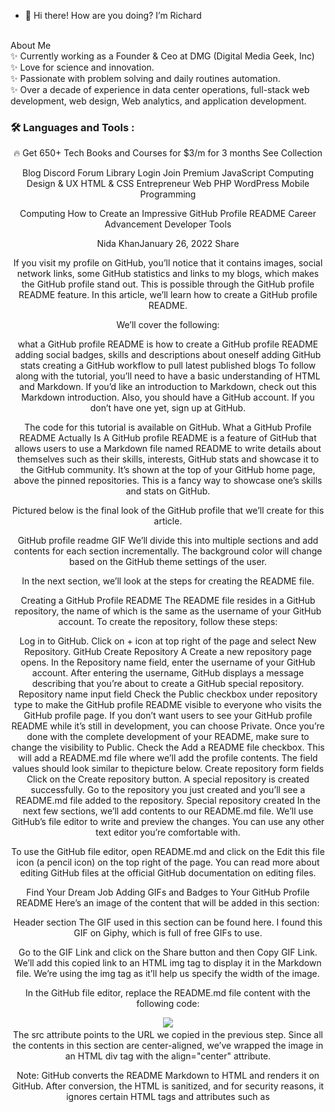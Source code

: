 - 👋 Hi there! How are you doing? I’m Richard<BR>
<BR>
About Me<BR>
  ✨ Currently working as a Founder & Ceo at DMG (Digital Media Geek, Inc)<BR>
  ✨ Love for science and innovation.<BR>
  ✨ Passionate with problem solving and daily routines automation.<BR>
  ✨ Over a decade of experience in data center operations, full-stack web development, web design, Web analytics, and application development.

  ### :hammer_and_wrench: Languages and Tools :
<CENTER>
  🔥 Get 650+ Tech Books and Courses for $3/m for 3 months
See Collection

Blog
Discord
Forum
Library
Login
Join Premium
JavaScript
Computing
Design & UX
HTML & CSS
Entrepreneur
Web
PHP
WordPress
Mobile
Programming

Computing
How to Create an Impressive GitHub Profile README
Career Advancement
Developer Tools

Nida KhanJanuary 26, 2022
Share





If you visit my profile on GitHub, you’ll notice that it contains images, social network links, some GitHub statistics and links to my blogs, which makes the GitHub profile stand out. This is possible through the GitHub profile README feature. In this article, we’ll learn how to create a GitHub profile README.

We’ll cover the following:

what a GitHub profile README is
how to create a GitHub profile README
adding social badges, skills and descriptions about oneself
adding GitHub stats
creating a GitHub workflow to pull latest published blogs
To follow along with the tutorial, you’ll need to have a basic understanding of HTML and Markdown. If you’d like an introduction to Markdown, check out this Markdown introduction. Also, you should have a GitHub account. If you don’t have one yet, sign up at GitHub.

The code for this tutorial is available on GitHub.
What a GitHub Profile README Actually Is
A GitHub profile README is a feature of GitHub that allows users to use a Markdown file named README to write details about themselves such as their skills, interests, GitHub stats and showcase it to the GitHub community. It’s shown at the top of your GitHub home page, above the pinned repositories. This is a fancy way to showcase one’s skills and stats on GitHub.

Pictured below is the final look of the GitHub profile that we’ll create for this article.

GitHub profile readme GIF
We’ll divide this into multiple sections and add contents for each section incrementally. The background color will change based on the GitHub theme settings of the user.

In the next section, we’ll look at the steps for creating the README file.

Creating a GitHub Profile README
The README file resides in a GitHub repository, the name of which is the same as the username of your GitHub account. To create the repository, follow these steps:

Log in to GitHub.
Click on + icon at top right of the page and select New Repository.
GitHub Create Repository
A Create a new repository page opens. In the Repository name field, enter the username of your GitHub account. After entering the username, GitHub displays a message describing that you’re about to create a GitHub special repository.
Repository name input field
Check the Public checkbox under repository type to make the GitHub profile README visible to everyone who visits the GitHub profile page. If you don’t want users to see your GitHub profile README while it’s still in development, you can choose Private. Once you’re done with the complete development of your README, make sure to change the visibility to Public.
Check the Add a README file checkbox. This will add a README.md file where we’ll add the profile contents. The field values should look similar to thepicture below.
Create repository form fields
Click on the Create repository button. A special repository is created successfully. Go to the repository you just created and you’ll see a README.md file added to the repository.
Special repository created
In the next few sections, we’ll add contents to our README.md file. We’ll use GitHub’s file editor to write and preview the changes. You can use any other text editor you’re comfortable with.

To use the GitHub file editor, open README.md and click on the Edit this file icon (a pencil icon) on the top right of the page. You can read more about editing GitHub files at the official GitHub documentation on editing files.

Find Your Dream Job
Adding GIFs and Badges to Your GitHub Profile README
Here’s an image of the content that will be added in this section:

Header section
The GIF used in this section can be found here. I found this GIF on Giphy, which is full of free GIFs to use.

Go to the GIF Link and click on the Share button and then Copy GIF Link. We’ll add this copied link to an HTML img tag to display it in the Markdown file. We’re using the img tag as it’ll help us specify the width of the image.

In the GitHub file editor, replace the README.md file content with the following code:

<div id="header" align="center">
  <img src="https://media.giphy.com/media/M9gbBd9nbDrOTu1Mqx/giphy.gif" width="100"/>
</div>
The src attribute points to the URL we copied in the previous step. Since all the contents in this section are center-aligned, we’ve wrapped the image in an HTML div tag with the align="center" attribute.

Note: GitHub converts the README Markdown to HTML and renders it on GitHub. After conversion, the HTML is sanitized, and for security reasons, it ignores certain HTML tags and attributes such as <script>, <style>, style etc. For this reason, we’ve used an align attribute instead of CSS.

Now go to the preview tab. Pictured below is the output we get.

GIF preview
Next, we’ll add social network badges. On clicking the badge, it will redirect to the respective social networking sites. You can add social badges of various websites like Instagram, Facebook, Twitter, etc. For this tutorial, we’ll add three: Twitter, YouTube and LinkedIn.

To get the respective badges for each social network, we’ll use Shields.io, which provides various endpoints letting users create and customize social badges. We’ll use the https://img.shields.io/badge/ URL and pass additional parameters to this URL to get the respective social badges.

The first parameter we’ll pass is of the following format:

Label-Color
Label is the social network site name shown on the badge.
Color is the color of the badge.

For the three social networks, the values for this parameter will be:

LinkedIn: LinkedIn-blue
Twitter: Twitter-blue
YouTube: YouTube-red
When combined with https://img.shields.io/badge/, the following URL is created for LinkedIn:

https://img.shields.io/badge/LinkedIn-blue
After entering the above URL in the browser, we get the following output:

Linkedin badge with no styling
Note that we don’t have the icon for the badge added yet. To add it, we’ll use two query parameters in the following format:

logo={your social network icon name}
logoColor={color of the icon}
We’ll add both the parameters to the URL as below:

https://img.shields.io/badge/LinkedIn-blue?logo=linkedin&logoColor=white
We’ll also add a style parameter to the above URL. There are various styling options available, the details of which you can find at Shields.io. We’ll use for-the-badge styling.

The final URL for LinkedIn will be:

https://img.shields.io/badge/LinkedIn-blue?logo=linkedin&logoColor=white&style=for-the-badge
Now, when we hit this URL in the browser, we get the output pictured below.

Linkedin badge with styling
Similarly, we create URLs for other badges:

https://img.shields.io/badge/YouTube-red?style=for-the-badge&logo=youtube&logoColor=white
https://img.shields.io/badge/Twitter-blue?style=for-the-badge&logo=twitter&logoColor=white
We’ll wrap each URL in img tag like so:

<div id="badges">
  <img src="https://img.shields.io/badge/LinkedIn-blue?style=for-the-badge&logo=linkedin&logoColor=white" alt="LinkedIn Badge"/>
  <img src="https://img.shields.io/badge/YouTube-red?style=for-the-badge&logo=youtube&logoColor=white" alt="Youtube Badge"/>
  <img src="https://img.shields.io/badge/Twitter-blue?style=for-the-badge&logo=twitter&logoColor=white" alt="Twitter Badge"/>
</div>
We’ve wrapped the images in <div> tags to make sure all badges come on a single line. The above code will only display the image generated from the URL. To add hyperlinks for each of the badges, we’ll wrap each image with an <a> tag.

Add the below code inside the <div> tag with id="header" and after the GIF <img> tag. Make sure to change the href attribute to point to your social profiles:

<div id="badges">
  <a href="your-linkedin-URL">
    <img src="https://img.shields.io/badge/LinkedIn-blue?style=for-the-badge&logo=linkedin&logoColor=white" alt="LinkedIn Badge"/>
  </a>
  <a href="your-youtube-URL">
    <img src="https://img.shields.io/badge/YouTube-red?style=for-the-badge&logo=youtube&logoColor=white" alt="Youtube Badge"/>
  </a>
  <a href="your-twitter-URL">
    <img src="https://img.shields.io/badge/Twitter-blue?style=for-the-badge&logo=twitter&logoColor=white" alt="Twitter Badge"/>
  </a>
</div>
Pictured below is the output we get.

Badges preview
Next in this section, we have a profile views counter. It counts the number of visits your GitHub profile gets. We’ll use an open-source project that offers the view-counter badge, the documentation of which is available at GitHub Profile Views Counter. We use it in a similar way we used the social badges. Below is the endpoint for the same. We’ll also added some styling parameters to this URL:

https://komarev.com/ghpvc/?username=your-github-username
Add the below code after the <div> tag with id="badges". Make sure to replace your-github-username with your username:

<img src="https://komarev.com/ghpvc/?username=your-github-username&style=flat-square&color=blue" alt=""/>
Pictured below is the output we get.

Profile counter preview
The last part of this sections is text with a wave (:wave:) GIF. The GIF is taken from Giphy and can be found here.

Add the below code after the profile view counter <img> tag:

<h1>
  hey there
  <img src="https://media.giphy.com/media/hvRJCLFzcasrR4ia7z/giphy.gif" width="30px"/>
</h1>
The output is pictured below.

Hey there text preview
Save the changes by clicking on the Commit changes button. This completes the first section of the GitHub profile README. Let’s move to adding more content to our README.md file.

Adding a Banner GIF and About Me Section
Here’s what we’ll be adding to our profile page in this section:

About me section
In this section, we’ll add GIF and some words describing details about ourself. You can find the GIF here.

To add the GIF, we’ll use an <img> tag, specify a height and width and wrap it inside a <div> to center the GIF using align="center". Add the following code to your README.md file:

<div align="center">
  <img src="https://media.giphy.com/media/dWesBcTLavkZuG35MI/giphy.gif" width="600" height="300"/>
</div>
The output of this is shown below.

GIF banner preview
Next, we’ll add the contents for the About Me section. For the description text we’ll use Markdown syntax, as we don’t need any sort of alignments. Append the below code in README.md:

---

### :woman_technologist: About Me :
--- is to add a horizontal rule before a new section. A horizontal rule in Markdown should be surrounded by blank lines. :woman_technologist: is the shortcode for the emoji used. For a male version, you can use :man_technologist:. For others, you can use :technologist:. You can find a list of emojis and the corresponding shortcodes in the GitHub repo.

Next, we’ll add a personal one-line introduction and use a wave (:wave:) GIF. Append the below code to README.md:

I am a Full Stack Developer <img src="https://media.giphy.com/media/WUlplcMpOCEmTGBtBW/giphy.gif" width="30"> from India.
Next is a list of points about yourself. To display a list, we’ll use - Markdown syntax. We’ll also prefix each line with an emoji. Add the following code to README.md and make changes according to your profile. Also, change your-linkedin-url to your profile URL:

- :telescope: I’m working as a Software Engineer and contributing to frontend and backend for building web applications.

- :seedling: Exploring Technical Content Writing.

- :zap: In my free time, I solve problems on GeeksforGeeks and read tech articles.

- :mailbox:How to reach me: [![Linkedin Badge](https://img.shields.io/badge/-kakbar-blue?style=flat&logo=Linkedin&logoColor=white)](your-linkedin-url)
Note that in the last line, the inner ![]() syntax is to display the LinkedIn badge image. The outer []() is Markdown hyperlink syntax to make the badge point to the LinkedIn profile URL. We’ve used Shields.io here for displaying a customized LinkedIn badge. You can also add any other links where people can reach out to you.

See the output in the picture below.

About yourself description preview
$3/month Sale
Adding Languages and Tools
Here’s a picture of the content that we’ll add in this section.

Languages and tools section
For the heading, add the following code to README.md:

---

### :hammer_and_wrench: Languages and Tools :
We’ll add images representing technologies and skills one holds. You can find several free logos for many languages and tools in the DevIcons GitHub Repository.

Go to the icons folder and search and open the react folder. You’ll find images in SVG and EPS format. Click on any image and copy the URL shown in the browser’s address bar.

DevIcons react logo
We’ll use this URL in the <img> tag and specify the height and width attribute accordingly. Similarly, you can search for other skills and add them in separate <img> tags.

Append the below code to README.md. Add/remove the necessary skills you want in your profile:

<div>
  <img src="https://github.com/devicons/devicon/blob/master/icons/java/java-original-wordmark.svg" title="Java" alt="Java" width="40" height="40"/>&nbsp;
  <img src="https://github.com/devicons/devicon/blob/master/icons/react/react-original-wordmark.svg" title="React" alt="React" width="40" height="40"/>&nbsp;
  <img src="https://github.com/devicons/devicon/blob/master/icons/spring/spring-original-wordmark.svg" title="Spring" alt="Spring" width="40" height="40"/>&nbsp;
  <img src="https://github.com/devicons/devicon/blob/master/icons/materialui/materialui-original.svg" title="Material UI" alt="Material UI" width="40" height="40"/>&nbsp;
  <img src="https://github.com/devicons/devicon/blob/master/icons/flutter/flutter-original.svg" title="Flutter" alt="Flutter" width="40" height="40"/>&nbsp;
  <img src="https://github.com/devicons/devicon/blob/master/icons/redux/redux-original.svg" title="Redux" alt="Redux " width="40" height="40"/>&nbsp;
  <img src="https://github.com/devicons/devicon/blob/master/icons/css3/css3-plain-wordmark.svg"  title="CSS3" alt="CSS" width="40" height="40"/>&nbsp;
  <img src="https://github.com/devicons/devicon/blob/master/icons/html5/html5-original.svg" title="HTML5" alt="HTML" width="40" height="40"/>&nbsp;
  <img src="https://github.com/devicons/devicon/blob/master/icons/javascript/javascript-original.svg" title="JavaScript" alt="JavaScript" width="40" height="40"/>&nbsp;
  <img src="https://github.com/devicons/devicon/blob/master/icons/firebase/firebase-plain-wordmark.svg" title="Firebase" alt="Firebase" width="40" height="40"/>&nbsp;
  <img src="https://github.com/devicons/devicon/blob/master/icons/gatsby/gatsby-original.svg" title="Gatsby"  alt="Gatsby" width="40" height="40"/>&nbsp;
  <img src="https://github.com/devicons/devicon/blob/master/icons/mysql/mysql-original-wordmark.svg" title="MySQL"  alt="MySQL" width="40" height="40"/>&nbsp;
  <img src="https://github.com/devicons/devicon/blob/master/icons/nodejs/nodejs-original-wordmark.svg" title="NodeJS" alt="NodeJS" width="40" height="40"/>&nbsp;
  <img src="https://github.com/devicons/devicon/blob/master/icons/amazonwebservices/amazonwebservices-plain-wordmark.svg" title="AWS" alt="AWS" width="40" height="40"/>&nbsp;
  <img src="https://github.com/devicons/devicon/blob/master/icons/git/git-original-wordmark.svg" title="Git" **alt="Git" width="40" height="40"/>
</div>
  </CENTER>
  
  
  <BR><BR><BR>
  ## Stats:
  <table>
<thead>
  <tr>
    <td><img src="https://github-readme-streak-stats.herokuapp.com/?user=dmg-richard"/></td>
    <td><img src="https://github-readme-stats.vercel.app/api?username=dmg-richard&show_icons=true&theme=dark"/></td>
  </tr>
</thead>
</table>

